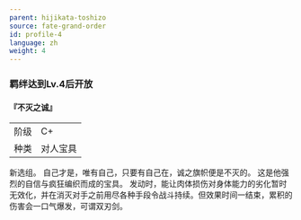 ```yaml
---
parent: hijikata-toshizo
source: fate-grand-order
id: profile-4
language: zh
weight: 4
---
```


### 羁绊达到Lv.4后开放

#### 『不灭之诚』

<table>
  <tr><td>阶级</td><td>C+</td></tr>
  <tr><td>种类</td><td>对人宝具</td></tr>
</table>

新选组。
自己才是，唯有自己，只要有自己在，诚之旗帜便是不灭的。
这是他强烈的自信与疯狂编织而成的宝具。
发动时，能让肉体损伤对身体能力的劣化暂时无效化，并在消灭对手之前用尽各种手段令战斗持续。但效果时间一结束，累积的伤害会一口气爆发，可谓双刃剑。
